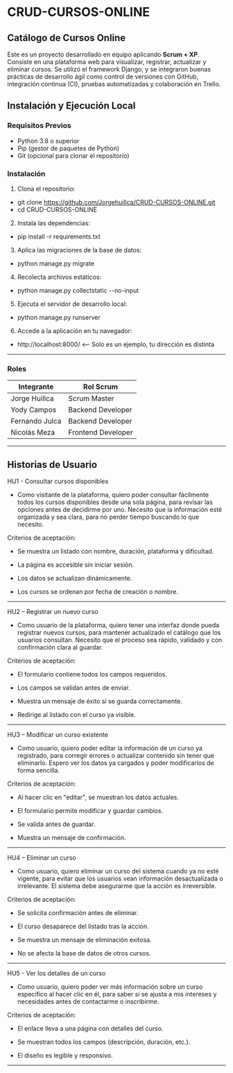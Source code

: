 # CRUD-CURSOS-ONLINE
##  Catálogo de Cursos Online

Este es un proyecto desarrollado en equipo aplicando **Scrum + XP**. Consiste en una plataforma web para visualizar, registrar, actualizar y eliminar cursos. Se utilizó el framework Django, y se integraron buenas prácticas de desarrollo ágil como control de versiones con GitHub, integración continua (CI), pruebas automatizadas y colaboración en Trello.

##  Instalación y Ejecución Local

### Requisitos Previos

- Python 3.8 o superior  
- Pip (gestor de paquetes de Python)  
- Git (opcional para clonar el repositorio)

### Instalación

1. Clona el repositorio:
- git clone https://github.com/Jorgehuillca/CRUD-CURSOS-ONLINE.git
- cd CRUD-CURSOS-ONLINE

2. Instala las dependencias:
- pip install -r requirements.txt

3. Aplica las migraciones de la base de datos:
- python manage.py migrate

4. Recolecta archivos estáticos:
- python manage.py collectstatic --no-input

5. Ejecuta el servidor de desarrollo local:
- python manage.py runserver

6. Accede a la aplicación en tu navegador:
- http://localhost:8000/ <-- Solo es un ejemplo, tu dirección es distinta

---------------------------------------------

### Roles

| Integrante     | Rol Scrum          |
| -------------- | ------------------ |
| Jorge Huillca  | Scrum Master       |
| Yody Campos    | Backend Developer  |
| Fernando Julca | Backend Developer  |
| Nicolás Meza   | Frontend Developer |

------------------------------------------

## Historias de Usuario

HU1 - Consultar cursos disponibles
  - Como visitante de la plataforma, quiero poder consultar fácilmente todos los cursos disponibles desde una sola página, para revisar las opciones antes de decidirme por uno. Necesito que la información esté organizada y sea clara, para no perder tiempo buscando lo que necesito.

Criterios de aceptación:

- Se muestra un listado con nombre, duración, plataforma y dificultad.

- La página es accesible sin iniciar sesión.

- Los datos se actualizan dinámicamente.

- Los cursos se ordenan por fecha de creación o nombre.
---
HU2 – Registrar un nuevo curso
  - Como usuario de la plataforma, quiero tener una interfaz donde pueda registrar nuevos cursos, para mantener actualizado el catálogo que los usuarios consultan. Necesito que el proceso sea rápido, validado y con confirmación clara al guardar.

Criterios de aceptación:

- El formulario contiene todos los campos requeridos.

- Los campos se validan antes de enviar.

- Muestra un mensaje de éxito si se guarda correctamente.

- Redirige al listado con el curso ya visible.
-------------
HU3 – Modificar un curso existente
  - Como usuario, quiero poder editar la información de un curso ya registrado, para corregir errores o actualizar contenido sin tener que eliminarlo. Espero ver los datos ya cargados y poder modificarlos de forma sencilla.

Criterios de aceptación:
- Al hacer clic en "editar", se muestran los datos actuales.

- El formulario permite modificar y guardar cambios.

- Se valida antes de guardar.

- Muestra un mensaje de confirmación.
----------
HU4 – Eliminar un curso
  - Como usuario, quiero eliminar un curso del sistema cuando ya no esté vigente, para evitar que los usuarios vean información desactualizada o irrelevante. El sistema debe asegurarme que la acción es irreversible.

Criterios de aceptación:

- Se solicita confirmación antes de eliminar.

- El curso desaparece del listado tras la acción.

- Se muestra un mensaje de eliminación exitosa.

- No se afecta la base de datos de otros cursos.
-------
HU5 - Ver los detalles de un curso
  - Como usuario, quiero poder ver más información sobre un curso específico al hacer clic en él, para saber si se ajusta a mis intereses y necesidades antes de contactarme o inscribirme.

Criterios de aceptación:
- El enlace lleva a una página con detalles del curso.

- Se muestran todos los campos (descripción, duración, etc.).

- El diseño es legible y responsivo.

------
